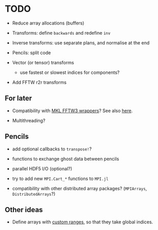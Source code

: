 # TODO

- Reduce array allocations (buffers)

- Transforms: define `backwards` and redefine `inv`

- Inverse transforms: use separate plans, and normalise at the end

- Pencils: split code

- Vector (or tensor) transforms
  * use fastest or slowest indices for components?

- Add FFTW r2r transforms

## For later

- Compatibility with [MKL FFTW3 wrappers](https://software.intel.com/en-us/mkl-developer-reference-c-using-fftw3-wrappers)?
  See also [here](https://github.com/JuliaMath/FFTW.jl#mkl).

- Multithreading?

## Pencils

- add optional callbacks to `transpose!`?

- functions to exchange ghost data between pencils

- parallel HDF5 I/O (optional?)

- try to add new `MPI.Cart_*` functions to `MPI.jl`

- compatibility with other distributed array packages? (`MPIArrays`,
  `DistributedArrays`?)

## Other ideas

- Define arrays with [custom
  ranges](https://docs.julialang.org/en/v1.2/devdocs/offset-arrays), so that they take global indices.
